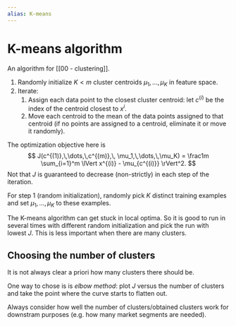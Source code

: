 ```yaml
---
alias: K-means
---
```

# K-means algorithm

An algorithm for [[00 - clustering]].

1. Randomly initialize $K<m$ cluster centroids $\mu_1,\dots,\mu_K$ in feature space.
2. Iterate:
	1. Assign each data point to the closest cluster centroid: let $c^{(i)}$ be the index of the centroid closest to $x^{i}$.
	2. Move each centroid to the mean of the data points assigned to that centroid (if no points are assigned to a centroid, eliminate it or move it randomly).

The optimization objective here is
$$
	J(c^{(1)},\,\dots,\,c^{(m)},\, \mu_1,\,\dots,\,\mu_K) =
	\frac1m \sum_{i=1}^m \lVert x^{(i)} - \mu_{c^{(i)}} \rVert^2.
$$
Not that $J$ is guaranteed to decrease (non-strictly) in each step of the iteration.

For step 1 (random initialization), randomly pick $K$ distinct training examples and set $\mu_1,\,\dots,\,\mu_K$ to these examples.

The K-means algorithm can get stuck in local optima. So it is good to run in several times with different random initialization and pick the run with lowest $J$. This is less important when there are many clusters.

## Choosing the number of clusters

It is not always clear a priori how many clusters there should be.

One way to chose is is *elbow method*: plot $J$ versus the number of clusters and take the point where the curve starts to flatten out.

Always consider how well the number of clusters/obtained clusters work for downstram purposes (e.g. how many market segments are needed).